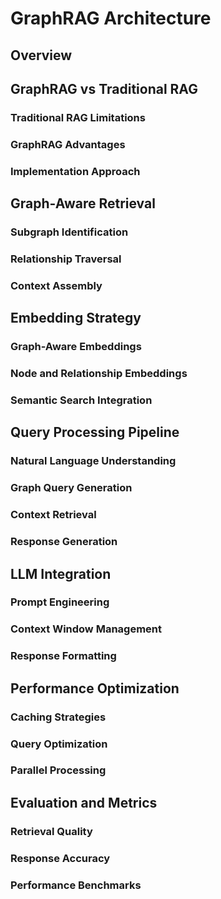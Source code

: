 # GraphRAG Architecture

## Overview

## GraphRAG vs Traditional RAG

### Traditional RAG Limitations

### GraphRAG Advantages

### Implementation Approach

## Graph-Aware Retrieval

### Subgraph Identification

### Relationship Traversal

### Context Assembly

## Embedding Strategy

### Graph-Aware Embeddings

### Node and Relationship Embeddings

### Semantic Search Integration

## Query Processing Pipeline

### Natural Language Understanding

### Graph Query Generation

### Context Retrieval

### Response Generation

## LLM Integration

### Prompt Engineering

### Context Window Management

### Response Formatting

## Performance Optimization

### Caching Strategies

### Query Optimization

### Parallel Processing

## Evaluation and Metrics

### Retrieval Quality

### Response Accuracy

### Performance Benchmarks
